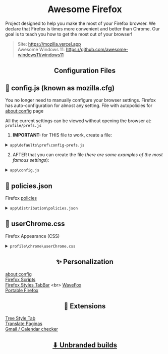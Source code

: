 <h1 align="center">Awesome Firefox</h1>

Project designed to help you make the most of your Firefox browser. We declare that Firefox is times more convenient and better than Chrome. Our goal is to teach you how to get the most out of your browser!

> Site: https://mozilla.vercel.app
> <br>
> Awesome Windows 11: https://github.com/awesome-windows11/windows11

<h2 align="center">Configuration Files</h2>


<h2>📜 config.js (known as mozilla.cfg)</h2>

You no longer need to manually configure your browser settings. Firefox has auto-configuration for almost any setting. File with autopolicies for [about:config](https://searchfox.org/mozilla-release/source/browser/app/profile/firefox.js) page


All the current settings can be viewed without opening the browser at: `profile/prefs.js`

1. **IMPORTANT:** for THIS file to work, create a file:

<details><summary><code>app\defaults\pref\config-prefs.js</code></summary>

``` js
pref("general.config.obscure_value", 0);
pref("general.config.filename", "config.js");
pref("general.config.sandbox_enabled", false);
```
</details>

2. AFTER that you can create the file (*here are some examples of the most famous settings*):

<details><summary><code>app\config.js</code></summary>
	
```js
// extensions
lockPref('xpinstall.signatures.required', false);
// update
lockPref("app.update.auto", false)
lockPref("app.update.background.enabled", false)
// compact mode
lockPref("browser.compactmode.show", true);
lockPref("browser.uidensity", 1)
//safebrowsing Google
lockPref("browser.safebrowsing.malware.enabled", false)
lockPref("browser.safebrowsing.phishing.enabled", false)
lockPref("browser.safebrowsing.blockedURIs.enabled", false)
lockPref("browser.safebrowsing.downloads.remote.enabled", false)
lockPref("browser.safebrowsing.provider.google.updateURL", "none")
lockPref("browser.safebrowsing.provider.google4.updateURL", "none")
lockPref("browser.safebrowsing.provider.google4.dataSharingUR", "none")
lockPref("browser.safebrowsing.provider.google4.gethashURL", "none")
// Block dangerous downloads
lockPref("browser.safebrowsing.downloads.enabled", false) 
// Warn you about unwanted and uncommon software
lockPref("browser.safebrowsing.downloads.remote.block_uncommon", false)
// telemetry
lockPref("toolkit.telemetry.enabled", false)
lockPref("toolkit.telemetry.server", "none")
lockPref("dom.ipc.plugins.flash.subprocess.crashreporter.enabled", false)
lockPref("app.normandy.enabled", false)
lockPref("app.normandy.first_run", false)
lockPref("app.normandy.api_url", "none")
// pocket
lockPref("extensions.pocket.enabled", false)
lockPref("extensions.pocket.api", "none")
lockPref("extensions.pocket.site", "none")
// css
lockPref("toolkit.legacyUserProfileCustomizations.stylesheets", true)
lockPref("widget.non-native-theme.scrollbar.style", 1)
lockPref("nglayout.enable_drag_images", false)
// containers
lockPref("privacy.userContext.enabled", true)
lockPref("privacy.userContext.ui.enabled", true)
// reader
lockPref("reader.parse-on-load.enabled", false)
// search page
lockPref("accessibility.typeaheadfind", true)
lockPref("accessibility.typeaheadfind.autostart", false)
// notification
lockPref("alerts.useSystemBackend", true)
// about:config
lockPref("browser.aboutConfig.showWarning", false)
// download
lockPref("browser.download.autohideButton", false)
lockPref("browser.download.useDownloadDir", false)
// last session
lockPref("browser.startup.page", 3)
// tabs preview taskbar
lockPref("browser.taskbar.previews.enable", false)
// UTF8 decode
lockPref("browser.urlbar.decodeURLsOnCopy", true)
// space double click
lockPref("layout.word_select.eat_space_to_next_word", false)
// account
lockPref("network.http.windows-sso.enabled", false)
// calculator
lockPref("browser.urlbar.suggest.calculator", true)
// tabs animation off
lockPref("ui.prefersReducedMotion", "1")
// ctrl + tab menu
lockPref("browser.ctrlTab.sortByRecentlyUsed", true)
// Open links in tabs of new tab (windows = 2)
lockPref("browser.link.open_newwindow", 3)
//  smoothscrolling
lockPref("general.smoothScroll", false)
// autofill logins and passwords
lockPref("signon.autofillForms", false)
// suggest and generate strong password
lockPref("signon.generation.enabled", false)
// Provide search suggestions
lockPref("browser.search.suggest.enabled", true)
// Show search suggestions in adress bar results
lockPref("browser.urlbar.suggest.searches", true)
// Show search suggestions in Private Windows
lockPref("browser.search.suggest.enabled.private", true)
// Search bar in toolbar
lockPref("browser.search.widget.inNavBar", false)
// spellcheck on
lockPref("layout.spellcheckDefault", 1)
// useragent
lockPref("general.useragent.override", "Mozilla/5.0 (Windows NT 10.0; Win64; x64) AppleWebKit/537.36 (KHTML, like Gecko) Chrome/102.0.5005.63 Safari/537.36")
```
</details>

<h2>📜 policies.json</h2>

Firefox [policies](https://github.com/mozilla/policy-templates/blob/master/README.md)

<details><summary><code>app\distribution\policies.json</code></summary>
	
  ```json
{
  "policies": {
    "DisableAppUpdate": true,
	"DisableFirefoxAccounts": true,
	"DisableFirefoxScreenshots": true,
	"DisablePocket": true,
	"DisableSetDesktopBackground": true,
	"DisableTelemetry": true,
	"DontCheckDefaultBrowser": true,
	"PasswordManagerEnabled": false
    }
}
  ```
</details>

<h2>📜 userChrome.css</h2>

Firefox Appearance (CSS)

<details><summary><code>profile\chrome\userChrome.css</code></summary>
	
https://github.com/MrOtherGuy/firefox-csshacks/tree/master/chrome

	
https://github.com/MrOtherGuy/firefox-csshacks
	
MORE SOON...
</details>
<h2 align="center">✨ Personalization</h2>

[about:config](https://searchfox.org/mozilla-release/source/browser/app/profile/firefox.js)
<br>
[Firefox Scripts](https://github.com/xiaoxiaoflood/firefox-scripts)
<br>
[Firefox Styles TabBar](https://github.com/mbnuqw/sidebery/wiki/Firefox-Styles-Snippets-(via-userChrome.css))
<br>
[WaveFox](https://github.com/QNetITQ/WaveFox)
<br>
[Portable Firefox](https://github.com/UndertakerBen/PorFirefoxUpd)


<h2 align="center">🧰 Extensions</h2>

[Tree Style Tab](https://github.com/piroor/treestyletab)
<br>
[Translate Paginas](https://github.com/FilipePS/Traduzir-paginas-web)
<br>
[Gmail / Calendar checker](https://addons.mozilla.org/ru/firefox/user/1204619)

<h2 align="center"><a href="https://github.com/awesome-windows11/firefox/blob/main/UnbrandedBuilds.md">⬇ Unbranded builds</a></h2>
